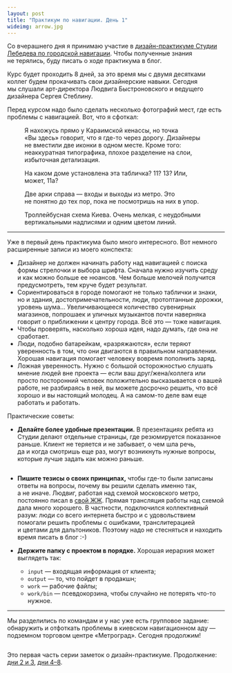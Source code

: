 ```yaml
---
layout: post
title: "Практикум по навигации. День 1"
wideimg: arrow.jpg
---
```


<p class="headline">Со вчерашнего дня я принимаю участие в <a href="http://www.artlebedev.ru/studio/lectures/kiev-august-2014/">дизайн-практикуме Студии Лебедева по городской навигации</a>. Чтобы полученные знания не терялись, буду писать о ходе практикума в блог.</p>

Курс будет проходить 8 дней, за это время мы с двумя десятками коллег будем прокачивать свои дизайнерские навыки. Сегодня мы слушали арт-директора Людвига Быстроновского и ведущего дизайнера Сергея Стеблину.

<!-- more -->

Перед курсом надо было сделать несколько фотографий мест, где есть проблемы с навигацией. Вот, что я сфоткал:

<figure>
  <img src="/i/navigation-workshop/poor-nav-1.jpg" alt="">
  <figcaption>Я нахожусь прямо у Караимской кенассы, но точка «Вы здесь» говорит, что я где-то через дорогу. Дизайнеры не вместили две иконки в одном месте. Кроме того: неаккуратная типографика, плохое разделение на слои, избыточная детализация.</figcaption>
</figure>

<figure>
  <img src="/i/navigation-workshop/poor-nav-2.jpg" alt="">
  <figcaption>На каком доме установлена эта табличка? 11? 13? Или, может, 11а?</figcaption>
</figure>

<figure>
  <img src="/i/navigation-workshop/poor-nav-3.jpg" alt="">
  <figcaption>Две арки справа — входы и выходы из метро. Это не понятно до тех пор, пока не посмотришь на них в упор.</figcaption>
</figure>

<figure>
  <img src="/i/navigation-workshop/poor-nav-4.jpg" alt="">
  <figcaption>Троллейбусная схема Киева. Очень мелкая, с неудобными вертикальными надписями и одним цветом линий.</figcaption>
</figure>

* * *

Уже в первый день практикума было много интересного. Вот немного расширенные записи из моего конспекта:

* Дизайнер не должен начинать работу над навигацией с поиска формы стрелочки и выбора шрифта. Сначала нужно изучить среду и как можно больше ее нюансов. Чем больше мелочей получится предусмотреть, тем круче будет результат.
* Сориентироваться в городе помогают не только таблички и знаки, но и здания, достопримечательности, люди, протоптанные дорожки, уровень шума... Увеличивающееся количество сувенирных магазинов, попрошаек и уличных музыкантов почти наверняка говорит о приближении к центру города. Всё это — тоже навигация.
* Чтобы проверять, насколько хороша идея, надо думать, где она _не_ сработает.
* Люди, подобно батарейкам, «разряжаются», если теряют уверенность в том, что они двигаются в правильном направлении. Хорошая навигация помогает человеку вовремя пополнить заряд.
* Ложная уверенность. Нужно с большой осторожностью слушать мнение людей вне проекта — если ваш друг/жена/коллега или просто посторонний человек положительно высказывается о вашей работе, не разбираясь в ней, вы можете досрочно решить, что всё хорошо и вы настоящий молодец. А на самом-то деле вам еще работать и работать.



Практические советы:

* **Делайте более удобные презентации.** В презентациях ребята из Студии делают отдельные страницы, где резюмируется показанное раньше. Клиент не теряется и не забывает, о чем шла речь, да и когда смотришь еще раз, могут возникнуть нужные вопросы, которые лучше задать как можно раньше.

<figure>
  <img src="/i/navigation-workshop/vegas.jpg" alt="">
</figure>

* **Пишите тезисы о своих принципах,** чтобы где-то были записаны ответы на вопросы, почему вы решили сделать именно так, а не иначе. Людвиг, работая над схемой московского метро, постоянно писал в [свой ЖЖ](http://grosslarnakh.livejournal.com/). Прямая трансляция работы над схемой дала много хорошего. В частности, подключился коллективный разум: люди со всего интернета быстро и с удовольствием помогали решить проблемы с ошибками, транслитерацией и цветами для дальтоников. Поэтому надо не стесняться и находить время писать в блог :-)

* **Держите папку с проектом в порядке.** Хорошая иерархия может выглядеть так:
   * <code>input</code> — входящая информация от клиента;
   * <code>output</code> — то, что пойдет в продакшн;
   * <code>work</code> — рабочие файлы;
   * <code>work/bin</code> — псевдокорзина, чтобы случайно не потерять что-то нужное.

* * *

Мы разделились по командам и у нас уже есть групповое задание: обнаружить и отфоткать проблемы в киевском навигационном аду — подземном торговом центре «Метроград». Сегодня продолжим!

<figure>
  <img src="/i/navigation-workshop/metrograd.jpg" alt="">
</figure>

<span class="hint">Это первая часть серии заметок о дизайн-практикуме. Продолжение: [дни 2 и 3](/blog/navigation-workshop-2/), [дни 4–8](/blog/navigation-workshop-3/).</span>